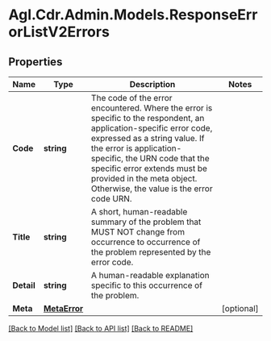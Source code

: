 # Agl.Cdr.Admin.Models.ResponseErrorListV2Errors

## Properties

Name | Type | Description | Notes
------------ | ------------- | ------------- | -------------
**Code** | **string** | The code of the error encountered. Where the error is specific to the respondent, an application-specific error code, expressed as a string value. If the error is application-specific, the URN code that the specific error extends must be provided in the meta object. Otherwise, the value is the error code URN. | 
**Title** | **string** | A short, human-readable summary of the problem that MUST NOT change from occurrence to occurrence of the problem represented by the error code. | 
**Detail** | **string** | A human-readable explanation specific to this occurrence of the problem. | 
**Meta** | [**MetaError**](MetaError.md) |  | [optional] 

[[Back to Model list]](../README.md#documentation-for-models) [[Back to API list]](../README.md#documentation-for-api-endpoints) [[Back to README]](../README.md)

